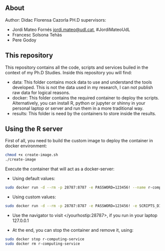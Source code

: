 
About
-----

Author: Didac Florensa Cazorla
PH.D supervisors:
* Jordi Mateo Fornés <jordi.mateo@udl.cat>, #JordiMateoUdL
* Francesc Solsona Tehàs
* Pere Godoy

This repository
---------------

This repository contains all the code, scripts and services builed in the context of my Ph.D Studies. Inside this repository you will find:

* data: This folder contains mock data to use and understand the tools developed. This is not the data used in my research, I can not publish raw data for logical reasons.
* docker: This folder contains the required container to deploy the scripts. Alternatively, you can install R, python or jupyter or shinny in your personal laptop or server and run them in a more traditional way.
* results: This folder is need by the containers to store inside the results. 

Using the R server
----------------

First of all, you need to build the custom image to deploy the container in docker environment:

```sh
chmod +x create-image.sh
./create-image
```

Execute the container that will act as a docker-server:

* Using default values:

```sh
sudo docker run -d --rm -p 28787:8787 -e PASSWORD=123456! --name r-computing-service rstudio/r-computing-service
```

* Using custom values:

```sh
sudo docker run -d --rm -p 28787:8787 -e PASSWORD=123456! -e SCRIPTS_DIR "path to folder with requirements.R and *.R scripts" -e DATA_DIR "path data folder" -e RESULTS_DIR "path to result folder" --name r-computing-service rstudio/r-computing-service
```

* Use the navigator to visit </yourhostip:28787>, if you run in your laptop 127.0.0.1

* At the end, you can stop the container and remove it, using:

```sh
sudo docker stop r-computing-service
sudo docker rm r-computing-service
```
